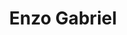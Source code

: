 ---
title: Enzo Gabriel
artigo: o
picture: /images/e/Enzogabriel.jpg
background: /images/fundos/bolas.jpg
style: style-vermelho2
description: Nome composto, de origem ítalo-hebraico...
full-description: Nome composto, de origem ítalo-hebraico, significa homem de Deus que é senhor do lar. Define pessoas corajosas, inteligente e decididas! E então, o seu Enzo Gabriel também é assim?
---